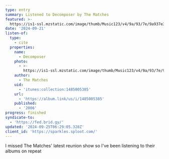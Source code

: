 ```yaml
---
type: entry
summary: Listened to Decomposer by The Matches
featured: >-
  https://is1-ssl.mzstatic.com/image/thumb/Music123/v4/9a/93/7e/9a937e35-5511-c179-6a72-25600093d020/0045778681563.png/100x100bb.jpg
date: '2024-09-21'
listen-of:
  type:
    - cite
  properties:
    name:
      - Decomposer
    photo:
      - >-
        https://is1-ssl.mzstatic.com/image/thumb/Music123/v4/9a/93/7e/9a937e35-5511-c179-6a72-25600093d020/0045778681563.png/100x100bb.jpg
    author:
      - The Matches
    uid:
      - 'itunes:collection:1485005385'
    url:
      - 'https://album.link/us/i/1485005385'
    published:
      - '2006'
progress: finished
syndicate-to:
  - 'https://fed.brid.gy/'
updated: '2024-09-25T06:29:05.328Z'
client_id: 'https://sparkles.sploot.com/'
---
```

I missed The Matches' latest reunion show so I've been listening to their albums on repeat
